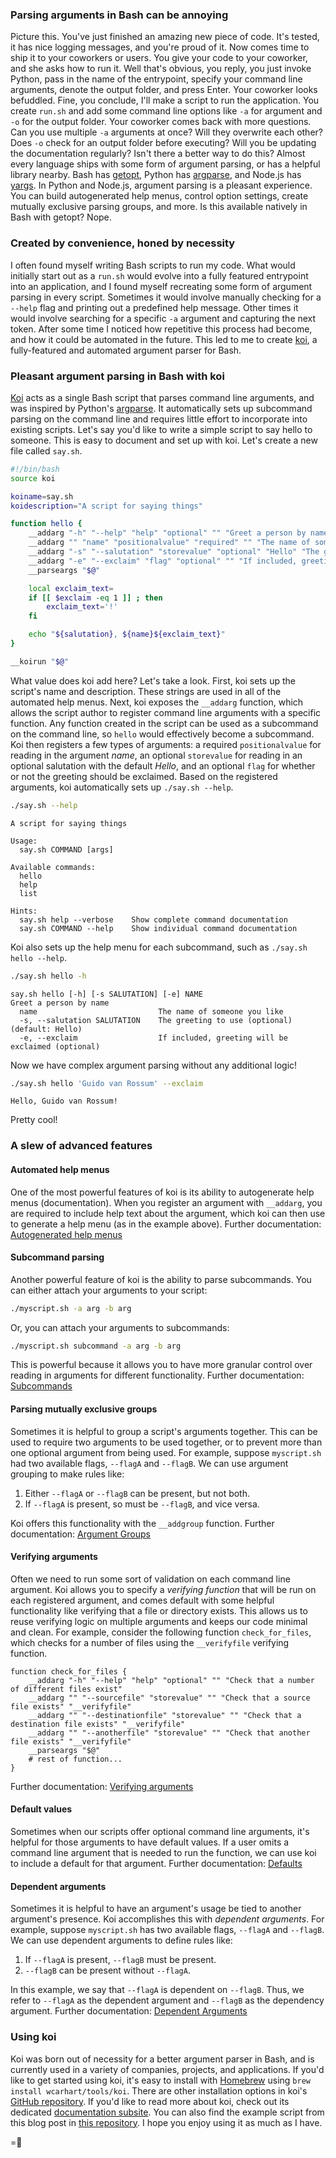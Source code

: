 ### Parsing arguments in Bash can be annoying
Picture this. You've just finished an amazing new piece of code. It's tested, it has nice logging messages, and you're proud of it. Now comes time to ship it to your coworkers or users. You give your code to your coworker, and she asks how to run it. Well that's obvious, you reply, you just invoke Python, pass in the name of the entrypoint, specify your command line arguments, denote the output folder, and press Enter. Your coworker looks befuddled. Fine, you conclude, I'll make a script to run the application. You create `run.sh` and add some command line options like `-a` for argument and `-o` for the output folder. Your coworker comes back with more questions. Can you use multiple `-a` arguments at once? Will they overwrite each other? Does `-o` check for an output folder before executing? Will you be updating the documentation regularly?
Isn't there a better way to do this? Almost every language ships with some form of argument parsing, or has a helpful library nearby. Bash has [getopt](https://man7.org/linux/man-pages/man3/getopt.3.html), Python has [argparse](https://docs.python.org/3/library/argparse.html), and Node.js has [yargs](https://yargs.js.org/). In Python and Node.js, argument parsing is a pleasant experience. You can build autogenerated help menus, control option settings, create mutually exclusive parsing groups, and more. Is this available natively in Bash with getopt? Nope.

### Created by convenience, honed by necessity
I often found myself writing Bash scripts to run my code. What would initially start out as a `run.sh` would evolve into a fully featured entrypoint into an application, and I found myself recreating some form of argument parsing in every script. Sometimes it would involve manually checking for a `--help` flag and printing out a predefined help message. Other times it would involve searching for a specific `-a` argument and capturing the next token. After some time I noticed how repetitive this process had become, and how it could be automated in the future.
This led to me to create [koi]({{src:project/koi}}), a fully-featured and automated argument parser for Bash.

### Pleasant argument parsing in Bash with koi
[Koi]({{src:project/koi}}) acts as a single Bash script that parses command line arguments, and was inspired by Python's [argparse](https://docs.python.org/3/library/argparse.html). It automatically sets up subcommand parsing on the command line and requires little effort to incorporate into existing scripts.
Let's say you'd like to write a simple script to say hello to someone. This is easy to document and set up with koi. Let's create a new file called `say.sh`.
```bash
#!/bin/bash
source koi

koiname=say.sh
koidescription="A script for saying things"

function hello {
    __addarg "-h" "--help" "help" "optional" "" "Greet a person by name"
    __addarg "" "name" "positionalvalue" "required" "" "The name of someone you like"
    __addarg "-s" "--salutation" "storevalue" "optional" "Hello" "The greeting to use"
    __addarg "-e" "--exclaim" "flag" "optional" "" "If included, greeting will be exclaimed"
    __parseargs "$@"

    local exclaim_text=
    if [[ $exclaim -eq 1 ]] ; then
        exclaim_text='!'
    fi

    echo "${salutation}, ${name}${exclaim_text}"
}

__koirun "$@"
```
What value does koi add here? Let's take a look.
First, koi sets up the script's name and description. These strings are used in all of the automated help menus. Next, koi exposes the `__addarg` function, which allows the script author to register command line arguments with a specific function. Any function created in the script can be used as a subcommand on the command line, so `hello` would effectively become a subcommand. Koi then registers a few types of arguments: a required `positionalvalue` for reading in the argument _name_, an optional `storevalue` for reading in an optional salutation with the default _Hello_, and an optional `flag` for whether or not the greeting should be exclaimed.
Based on the registered arguments, koi automatically sets up `./say.sh --help`.
```bash
./say.sh --help
```
```
A script for saying things

Usage:
  say.sh COMMAND [args]

Available commands:
  hello
  help
  list

Hints:
  say.sh help --verbose    Show complete command documentation
  say.sh COMMAND --help    Show individual command documentation
```
Koi also sets up the help menu for each subcommand, such as `./say.sh hello --help`.
```bash
./say.sh hello -h
```
```
say.sh hello [-h] [-s SALUTATION] [-e] NAME 
Greet a person by name
  name                           The name of someone you like 
  -s, --salutation SALUTATION    The greeting to use (optional) (default: Hello) 
  -e, --exclaim                  If included, greeting will be exclaimed (optional)
```
Now we have complex argument parsing without any additional logic!
```bash
./say.sh hello 'Guido van Rossum' --exclaim
```
```
Hello, Guido van Rossum!
```
Pretty cool!

### A slew of advanced features
#### Automated help menus
One of the most powerful features of koi is its ability to autogenerate help menus (documentation). When you register an argument with `__addarg`, you are required to include help text about the argument, which koi can then use to generate a help menu (as in the example above).
Further documentation: [Autogenerated help menus](https://www.willcarhart.dev/docs/koi/#/autogenerated_help_menus)

#### Subcommand parsing
Another powerful feature of koi is the ability to parse subcommands.
You can either attach your arguments to your script:
```bash
./myscript.sh -a arg -b arg
```
Or, you can attach your arguments to subcommands:
```Bash
./myscript.sh subcommand -a arg -b arg
```
This is powerful because it allows you to have more granular control over reading in arguments for different functionality.
Further documentation: [Subcommands](https://www.willcarhart.dev/docs/koi/#/subcommands)

#### Parsing mutually exclusive groups
Sometimes it is helpful to group a script's arguments together. This can be used to require two arguments to be used together, or to prevent more than one optional argument from being used.
For example, suppose `myscript.sh` had two available flags, `--flagA` and `--flagB`. We can use argument grouping to make rules like:
1. Either `--flagA` or `--flagB` can be present, but not both.
2. If `--flagA` is present, so must be `--flagB`, and vice versa.

Koi offers this functionality with the `__addgroup` function.
Further documentation: [Argument Groups](https://www.willcarhart.dev/docs/koi/#/argument_groups)

#### Verifying arguments
Often we need to run some sort of validation on each command line argument. Koi allows you to specify a _verifying function_ that will be run on each registered argument, and comes default with some helpful functionality like verifying that a file or directory exists. This allows us to reuse verifying logic on multiple arguments and keeps our code minimal and clean.
For example, consider the following function `check_for_files`, which checks for a number of files using the `__verifyfile` verifying function.
```
function check_for_files {
    __addarg "-h" "--help" "help" "optional" "" "Check that a number of different files exist"
    __addarg "" "--sourcefile" "storevalue" "" "Check that a source file exists" "__verifyfile"
    __addarg "" "--destinationfile" "storevalue" "" "Check that a destination file exists" "__verifyfile"
    __addarg "" "--anotherfile" "storevalue" "" "Check that another file exists" "__verifyfile"
    __parseargs "$@"
    # rest of function...
}
```
Further documentation: [Verifying arguments](https://www.willcarhart.dev/docs/koi/#/verifying_arguments)

#### Default values
Sometimes when our scripts offer optional command line arguments, it's helpful for those arguments to have default values. If a user omits a command line argument that is needed to run the function, we can use koi to include a default for that argument.
Further documentation: [Defaults](https://www.willcarhart.dev/docs/koi/#/registering_arguments?id=defaults)

#### Dependent arguments
Sometimes it is helpful to have an argument's usage be tied to another argument's presence. Koi accomplishes this with _dependent arguments_.
For example, suppose `myscript.sh` has two available flags, `--flagA` and `--flagB`. We can use dependent arguments to define rules like:
1. If `--flagA` is present, `--flagB` must be present.
2. `--flagB` can be present without `--flagA`.

In this example, we say that `--flagA` is dependent on `--flagB`. Thus, we refer to `--flagA` as the dependent argument and `--flagB` as the dependency argument.
Further documentation: [Dependent Arguments](https://www.willcarhart.dev/docs/koi/#/dependent_arguments)

### Using koi
Koi was born out of necessity for a better argument parser in Bash, and is currently used in a variety of companies, projects, and applications. If you'd like to get started using koi, it's easy to install with [Homebrew](https://brew.sh/) using `brew install wcarhart/tools/koi`. There are other installation options in koi's [GitHub repository](https://github.com/wcarhart/koi). If you'd like to read more about koi, check out its dedicated [documentation subsite](https://www.willcarhart.dev/docs/koi). You can also find the example script from this blog post in [this repository](https://github.com/wcarhart/willcarh.art-snippets/tree/master/recreating-pythons-argparse-in-bash). I hope you enjoy using it as much as I have.

=🦉
